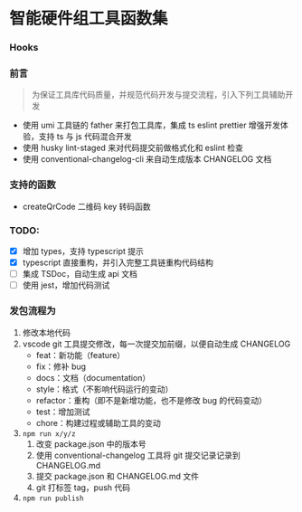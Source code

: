 # 智能硬件组工具函数集

### Hooks

### 前言

> 为保证工具库代码质量，并规范代码开发与提交流程，引入下列工具辅助开发

-   使用 umi 工具链的 father 来打包工具库，集成 ts eslint prettier 增强开发体验，支持 ts 与 js 代码混合开发
-   使用 husky lint-staged 来对代码提交前做格式化和 eslint 检查
-   使用 conventional-changelog-cli 来自动生成版本 CHANGELOG 文档

### 支持的函数

-   createQrCode 二维码 key 转码函数

### TODO:

-   [x] 增加 types，支持 typescript 提示
-   [x] typescript 直接重构，并引入完整工具链重构代码结构
-   [ ] 集成 TSDoc，自动生成 api 文档
-   [ ] 使用 jest，增加代码测试

### 发包流程为

1. 修改本地代码
2. vscode git 工具提交修改，每一次提交加前缀，以便自动生成 CHANGELOG
    - feat：新功能（feature）
    - fix：修补 bug
    - docs：文档（documentation）
    - style：格式（不影响代码运行的变动）
    - refactor：重构（即不是新增功能，也不是修改 bug 的代码变动）
    - test：增加测试
    - chore：构建过程或辅助工具的变动
3. `npm run x/y/z`
    1. 改变 package.json 中的版本号
    2. 使用 conventional-changelog 工具将 git 提交记录记录到 CHANGELOG.md
    3. 提交 package.json 和 CHANGELOG.md 文件
    4. git 打标签 tag，push 代码
4. `npm run publish`
